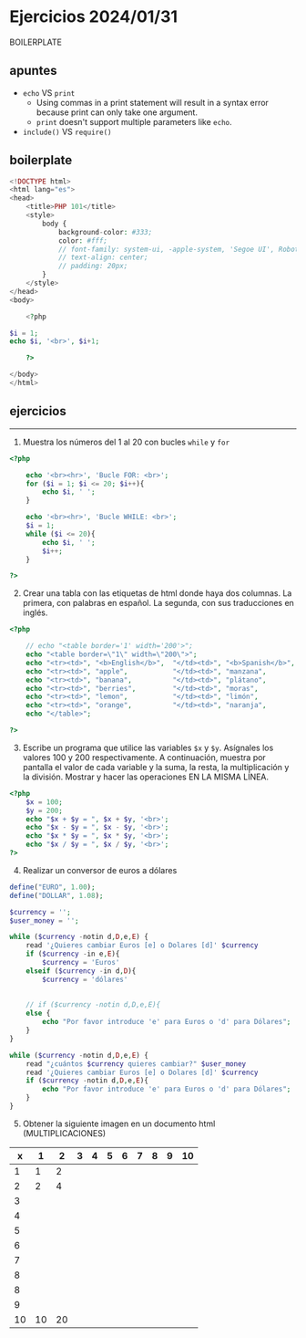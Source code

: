 # Ejercicios 2024/01/31

BOILERPLATE
<!-- 
```php
<html>
<head>
    <title>Ejercicio N</title>
</head>
<body>
    <?php
        echo "supdawg";
    ?>
</body>
</html>
``` -->

## apuntes

- `echo` VS `print`
    - Using commas in a print statement will result in a syntax error because print can only take one argument.
  - `print` doesn't support multiple parameters like `echo`.
- `include()` VS `require()`


## boilerplate

```php
<!DOCTYPE html>
<html lang="es">
<head>
    <title>PHP 101</title>
    <style>
        body {
            background-color: #333;
            color: #fff;
            // font-family: system-ui, -apple-system, 'Segoe UI', Roboto, Ubuntu, sans-serif;
            // text-align: center;
            // padding: 20px;
        }
    </style>
</head>
<body>

    <?php

$i = 1;
echo $i, '<br>', $i+1;

    ?>

</body>
</html>
```


## ejercicios

---

1. Muestra los números del 1 al 20 con bucles `while` y `for`

```php
<?php

    echo '<br><hr>', 'Bucle FOR: <br>';
    for ($i = 1; $i <= 20; $i++){
        echo $i, ' ';
    }

    echo '<br><hr>', 'Bucle WHILE: <br>';
    $i = 1;
    while ($i <= 20){
        echo $i, ' ';
        $i++;
    }

?>
```

2. Crear una tabla con las etiquetas de html donde haya dos columnas. La primera, con palabras en español. La segunda, con sus traducciones en inglés.

```php
<?php

    // echo "<table border='1' width='200'>";
    echo "<table border=\"1\" width=\"200\">";
    echo "<tr><td>", "<b>English</b>",  "</td><td>", "<b>Spanish</b>",  "</td></tr>";
    echo "<tr><td>", "apple",           "</td><td>", "manzana",         "</td></tr>";
    echo "<tr><td>", "banana",          "</td><td>", "plátano",         "</td></tr>";
    echo "<tr><td>", "berries",         "</td><td>", "moras",           "</td></tr>";
    echo "<tr><td>", "lemon",           "</td><td>", "limón",           "</td></tr>";
    echo "<tr><td>", "orange",          "</td><td>", "naranja",         "</td></tr>";
    echo "</table>";

?>
```

3. Escribe un programa que utilice las variables `$x` y `$y`. Asígnales los valores 100 y 200 respectivamente. A continuación, muestra por pantalla el valor de cada variable y la suma, la resta, la multiplicación y la división. Mostrar y hacer las operaciones EN LA MISMA LÍNEA.

```php
<?php
    $x = 100;
    $y = 200;
    echo "$x + $y = ", $x + $y, '<br>';
    echo "$x - $y = ", $x - $y, '<br>';
    echo "$x * $y = ", $x * $y, '<br>';
    echo "$x / $y = ", $x / $y, '<br>';
?>
```


4. Realizar un conversor de euros a dólares

```php
define("EURO", 1.00);
define("DOLLAR", 1.08);

$currency = '';
$user_money = '';

while ($currency -notin d,D,e,E) {
    read '¿Quieres cambiar Euros [e] o Dolares [d]' $currency
    if ($currency -in e,E){
        $currency = 'Euros'
    elseif ($currency -in d,D){
        $currency = 'dólares'
    
    
    // if ($currency -notin d,D,e,E){
    else {
        echo "Por favor introduce 'e' para Euros o 'd' para Dólares";
    }
}

while ($currency -notin d,D,e,E) {
    read "¿cuántos $currency quieres cambiar?" $user_money
    read '¿Quieres cambiar Euros [e] o Dolares [d]' $currency
    if ($currency -notin d,D,e,E){
        echo "Por favor introduce 'e' para Euros o 'd' para Dólares";
    }
}


```

5. Obtener la siguiente imagen en un documento html (MULTIPLICACIONES)


| x   | 1   | 2   | 3   | 4   | 5   | 6   | 7   | 8   | 9   | 10  |
| --- | --- | --- | --- | --- | --- | --- | --- | --- | --- | --- |
| 1   | 1   | 2
| 2   | 2   | 4
| 3   |
| 4   |
| 5   |
| 6   |
| 7   |
| 8   |
| 8   |
| 9   |
| 10  | 10  | 20

```php
```
